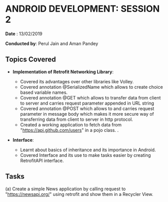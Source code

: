 # ANDROID DEVELOPMENT: SESSION 2

**Date** : 13/02/2019

**Conducted by**: Perul Jain and Aman Pandey

## Topics Covered

- **Implementation of Retrofit Networking Library**: 
    - Covered its advantages over other libraries like Volley.
    - Covered annotation @SerializedName which allows to create choice based variable names.
    - Covered annotation @GET which allows to transfer data from client to server and carries request parameter appended                                    in URL string
    - Covered annotation @POST which allows to  and carries request parameter in message body which makes it more secure way                            of transferring data from client to server in http protocol.
    - Created a working application to fetch data from "https://api.github.com/users" in a pojo class. .

- **Interface**: 

  - Learnt about basics of inheritance and its importance in Android.
  - Covered Interface and its use to make tasks easier by creating RetrofitAPI interface.

## Tasks

(a)  Create a simple News application by calling request to "https://newsapi.org/" using retrofit and show them in a Recycler View.

